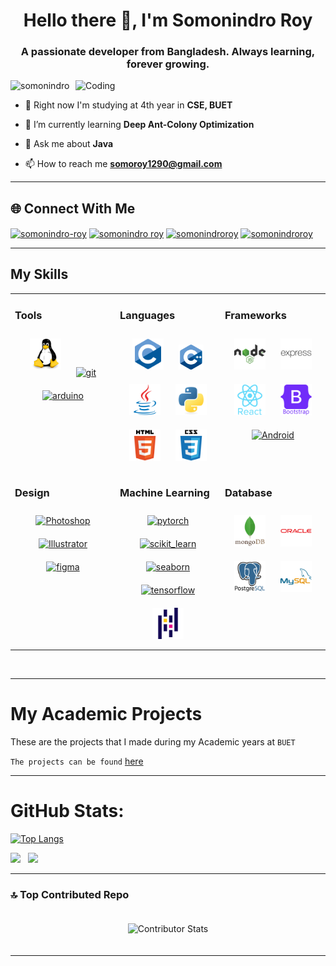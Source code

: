 <h1 align="center">Hello there 👋, I'm Somonindro Roy</h1>
<h3 align="center">A passionate developer from Bangladesh. Always learning, forever growing.</h3>

<img align="right" alt="Coding" width="400" src="https://cdn.dribbble.com/users/1162077/screenshots/3848914/programmer.gif">

<p align="left"> <img src="https://komarev.com/ghpvc/?username=somonindro&label=Profile%20views&color=0e75b6&style=flat" alt="somonindro" /> </p>

- 📖 Right now I'm studying at 4th year in **CSE, BUET**

- 🌱 I’m currently learning **Deep Ant-Colony Optimization**

- 💬 Ask me about **Java**

- 📫 How to reach me **somoroy1290@gmail.com**

<hr>

## 🌐 Connect With Me
<p align="left">
<a href="https://linkedin.com/in/somonindro-roy" target="blank"><img align="center" src="https://raw.githubusercontent.com/rahuldkjain/github-profile-readme-generator/master/src/images/icons/Social/linked-in-alt.svg" alt="somonindro-roy" height="30" width="40" /></a>
<a href="https://www.facebook.com/somonindro.roy/" target="blank"><img align="center" src="https://raw.githubusercontent.com/rahuldkjain/github-profile-readme-generator/master/src/images/icons/Social/facebook.svg" alt="somonindro roy" height="30" width="40" /></a>
<a href="https://instagram.com/somonindroroy" target="blank"><img align="center" src="https://raw.githubusercontent.com/rahuldkjain/github-profile-readme-generator/master/src/images/icons/Social/instagram.svg" alt="somonindroroy" height="30" width="40" /></a>
<a href="https://leetcode.com/SomonindroRoy/" target="blank"><img align="center" src="https://raw.githubusercontent.com/rahuldkjain/github-profile-readme-generator/master/src/images/icons/Social/leet-code.svg" alt="somonindroroy" height="30" width="40" /></a>
</p><hr>
 
## My Skills  
<table>
<tr><td valign="top" width="33%">

### Tools
<div align="center">  
<a href="https://www.linux.org/" target="_blank"> <img style="margin: 10px" src="https://raw.githubusercontent.com/devicons/devicon/master/icons/linux/linux-original.svg" alt="linux" height="50"/></a> 
<a href="https://git-scm.com/" target="_blank"> <img style="margin: 10px" src="https://www.vectorlogo.zone/logos/git-scm/git-scm-icon.svg" alt="git" height="50"/></a> 
<a href="https://www.arduino.cc/" target="_blank"> <img style="margin: 10px" src="https://cdn.worldvectorlogo.com/logos/arduino-1.svg" alt="arduino" height="50"/></a> 
</div>

</td><td valign="top" width="33%">


### Languages
<div align="center">  
<a href="https://www.cprogramming.com/" target="_blank"> <img style="margin: 10px" src="https://raw.githubusercontent.com/devicons/devicon/master/icons/c/c-original.svg" alt="c" height="50"/></a> 
<a href="https://www.w3schools.com/cpp/" target="_blank"> <img style="margin: 10px" src="https://raw.githubusercontent.com/devicons/devicon/master/icons/cplusplus/cplusplus-original.svg" alt="cplusplus" width="40" height="40"/></a> 
<a href="https://www.java.com" target="_blank"> <img style="margin: 10px" src="https://raw.githubusercontent.com/devicons/devicon/master/icons/java/java-original.svg" alt="java" height="50"/></a>  
<a href="https://www.python.org" target="_blank" > <img style="margin: 10px" src="https://raw.githubusercontent.com/devicons/devicon/master/icons/python/python-original.svg" alt="python" height="50"/></a> 
<a href="https://www.w3.org/html/" target="_blank"> <img style="margin: 10px" src="https://raw.githubusercontent.com/devicons/devicon/master/icons/html5/html5-original-wordmark.svg" alt="html5" height="50"/></a> 
<a href="https://www.w3schools.com/css/" target="_blank"> <img style="margin: 10px" src="https://raw.githubusercontent.com/devicons/devicon/master/icons/css3/css3-original-wordmark.svg" alt="css3" height="50"/></a>
</div>

</td><td valign="top" width="33%">

### Frameworks
<div align="center">  
<a href="https://nodejs.org/" target="_blank"> <img style="margin: 10px" src="https://raw.githubusercontent.com/devicons/devicon/master/icons/nodejs/nodejs-original-wordmark.svg" alt="nodejs" height="50"/></a> 
<a href="https://expressjs.com" target="_blank"> <img style="margin: 10px" src="https://raw.githubusercontent.com/devicons/devicon/master/icons/express/express-original-wordmark.svg" alt="express" height="50"/></a>
<a href="https://reactjs.org/" target="_blank"> <img style="margin: 10px" src="https://raw.githubusercontent.com/devicons/devicon/master/icons/react/react-original-wordmark.svg" alt="react" height="50"/></a> 
<a href="https://getbootstrap.com" target="_blank"> <img style="margin: 10px" src="https://raw.githubusercontent.com/devicons/devicon/master/icons/bootstrap/bootstrap-plain-wordmark.svg" alt="bootstrap" height="50"/></a> 
<a href="https://www.android.com/intl/en_in/" target="_blank"><img style="margin: 10px" src="https://profilinator.rishav.dev/skills-assets/android-original-wordmark.svg" alt="Android" height="50" /></a>  
</div>

</td></tr>

<tr><td valign="top" width="33%">

### Design
<div align="center">  
<a href="https://www.adobe.com/in/products/photoshop.html" target="_blank"><img style="margin: 10px" src="https://profilinator.rishav.dev/skills-assets/photoshop-plain.svg" alt="Photoshop" height="50" /></a>  
<a href="https://www.adobe.com/in/products/illustrator.html" target="_blank"><img style="margin: 10px" src="https://profilinator.rishav.dev/skills-assets/adobe_illustrator-icon.svg" alt="Illustrator" height="50" /></a> 
<a href="https://www.figma.com/" target="_blank"> <img style="margin: 10px" src="https://www.vectorlogo.zone/logos/figma/figma-icon.svg" alt="figma" height="50"/></a>
</div>

</td><td valign="top" width="33%">

### Machine Learning
<div align="center">  
<a href="https://pytorch.org/" target="_blank"> <img style="margin: 10px" src="https://www.vectorlogo.zone/logos/pytorch/pytorch-icon.svg" alt="pytorch" height="50" /></a>
<a href="https://scikit-learn.org/" target="_blank"> <img style="margin: 10px" src="https://upload.wikimedia.org/wikipedia/commons/0/05/Scikit_learn_logo_small.svg" alt="scikit_learn" height="50" /></a> 
<a href="https://seaborn.pydata.org/" target="_blank"> <img style="margin: 10px" src="https://seaborn.pydata.org/_images/logo-mark-lightbg.svg" alt="seaborn" height="50" /></a> 
<a href="https://www.tensorflow.org" target="_blank"> <img style="margin: 10px" src="https://www.vectorlogo.zone/logos/tensorflow/tensorflow-icon.svg" alt="tensorflow" height="50" /></a>
<a href="https://pandas.pydata.org/" target="_blank"> <img style="margin: 10px" src="https://raw.githubusercontent.com/devicons/devicon/2ae2a900d2f041da66e950e4d48052658d850630/icons/pandas/pandas-original.svg" alt="pandas" height="50" /></a>
</div>

</td>
<td valign="top" width="33%">

### Database
<div align="center">  
<a href="https://www.mongodb.com/" target="_blank"> <img style="margin: 10px" src="https://raw.githubusercontent.com/devicons/devicon/master/icons/mongodb/mongodb-original-wordmark.svg" alt="mongodb" height="50"/></a>  
<a href="https://www.oracle.com/" target="_blank"> <img style="margin: 10px" src="https://raw.githubusercontent.com/devicons/devicon/master/icons/oracle/oracle-original.svg" alt="oracle" height="50"/></a> 
<a href="https://www.postgresql.org" target="_blank"> <img style="margin: 10px" src="https://raw.githubusercontent.com/devicons/devicon/master/icons/postgresql/postgresql-original-wordmark.svg" alt="postgresql" height="50"/></a>
<a href="https://www.mysql.com/" target="_blank"> <img style="margin: 10px" src="https://raw.githubusercontent.com/devicons/devicon/master/icons/mysql/mysql-original-wordmark.svg" alt="mysql" height="50"/></a>
</div>

</td>

</tr></table> 

<br/>
<hr>

# My Academic Projects
These are the projects that I made during my Academic years at `BUET` <br>

`The projects can be found`
[here]()

<hr>

# GitHub Stats:
[![Top Langs](https://github-readme-stats.vercel.app/api/top-langs?username=somonindro&count_private=true&show_icons=true&theme=dark)](https://github.com/anuraghazra/github-readme-stats)

![](https://github-readme-stats.vercel.app/api?username=somonindro&theme=dark&hide_border=false&include_all_commits=true&count_private=true)     &nbsp;
![](https://github-readme-streak-stats.herokuapp.com/?user=somonindro&theme=dark&hide_border=false)


<hr>

### 🔝 Top Contributed Repo
<div align="center">
<img style="margin: 20px" src="https://github-contributor-stats.vercel.app/api?username=somonindro&limit=5&theme=radical&combine_all_yearly_contributions=true" alt="Contributor Stats"/>
</div>
<hr>
